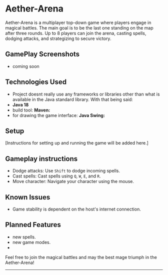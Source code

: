 # Aether-Arena

Aether-Arena is a multiplayer top-down game where players engage in magical battles. The main goal is to be the last one standing on the map after three rounds. Up to 8 players can join the arena, casting spells, dodging attacks, and strategizing to secure victory.

## GamePlay Screenshots

- coming soon

## Technologies Used
- Project doesnt really use any frameworks or libraries other than what is available in the Java standard library.
  With that being said:
- **Java 18** 
- build tool: **Maven:** 
- for drawing the game interface: **Java Swing:**

## Setup

[Instructions for setting up and running the game will be added here.]

## Gameplay instructions

- Dodge attacks: Use `Shift` to dodge incoming spells.
- Cast spells: Cast spells using `Q`, `W`, `E`, and `R`.
- Move character: Navigate your character using the mouse.

## Known Issues

- Game stability is dependent on the host's internet connection.

## Planned Features

-  new spells.
-  new game modes.
-  


Feel free to join the magical battles and may the best mage triumph in the Aether-Arena!

---
